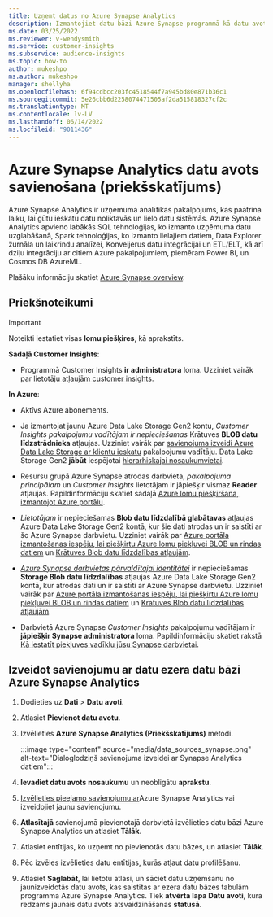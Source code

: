 ```yaml
---
title: Uzņemt datus no Azure Synapse Analytics
description: Izmantojiet datu bāzi Azure Synapse programmā kā datu avots programmā Dynamics 365 Customer Insights.
ms.date: 03/25/2022
ms.reviewer: v-wendysmith
ms.service: customer-insights
ms.subservice: audience-insights
ms.topic: how-to
author: mukeshpo
ms.author: mukeshpo
manager: shellyha
ms.openlocfilehash: 6f94cdbcc203fc4518544f7a945bd80e871b36c1
ms.sourcegitcommit: 5e26cbb6d2258074471505af2da515818327cf2c
ms.translationtype: MT
ms.contentlocale: lv-LV
ms.lasthandoff: 06/14/2022
ms.locfileid: "9011436"
---
```

# <a name="connect-an-azure-synapse-analytics-data-source-preview"></a>Azure Synapse Analytics datu avots savienošana (priekšskatījums)

Azure Synapse Analytics ir uzņēmuma analītikas pakalpojums, kas paātrina laiku, lai gūtu ieskatu datu noliktavās un lielo datu sistēmās. Azure Synapse Analytics apvieno labākās SQL tehnoloģijas, ko izmanto uzņēmuma datu uzglabāšanā, Spark tehnoloģijas, ko izmanto lielajiem datiem, Data Explorer žurnāla un laikrindu analīzei, Konveijerus datu integrācijai un ETL/ELT, kā arī dziļu integrāciju ar citiem Azure pakalpojumiem, piemēram Power BI, un Cosmos DB AzureML.

Plašāku informāciju skatiet [Azure Synapse overview](/azure/synapse-analytics/overview-what-is).

## <a name="prerequisites"></a>Priekšnoteikumi

> [!IMPORTANT]
> Noteikti iestatiet visas **lomu piešķires**, kā aprakstīts.  

**Sadaļā Customer Insights**:

* Programmā Customer Insights **ir administratora** loma. Uzziniet vairāk par [lietotāju atļaujām customer insights](permissions.md#assign-roles-and-permissions).

**In Azure**:

- Aktīvs Azure abonements.

- Ja izmantojat jaunu Azure Data Lake Storage Gen2 kontu, *Customer Insights pakalpojumu vadītājam ir nepieciešamas* Krātuves **BLOB datu līdzstrādnieka** atļaujas. Uzziniet vairāk par [savienojuma izveidi Azure Data Lake Storage ar klientu ieskatu](connect-service-principal.md) pakalpojumu vadītāju. Data Lake Storage Gen2 **jābūt** iespējotai [hierarhiskajai nosaukumvietai](/azure/storage/blobs/data-lake-storage-namespace).

- Resursu grupā Azure Synapse atrodas darbvieta, *pakalpojuma principālam* un *Customer Insights* lietotājam ir jāpiešķir vismaz **Reader** atļaujas. Papildinformāciju skatiet sadaļā [Azure lomu piešķiršana, izmantojot Azure portālu](/azure/role-based-access-control/role-assignments-portal).

- *Lietotājam* ir nepieciešamas **Blob datu līdzdalībā glabātavas** atļaujas Azure Data Lake Storage Gen2 kontā, kur šie dati atrodas un ir saistīti ar šo Azure Synapse darbvietu. Uzziniet vairāk par [Azure portāla izmantošanas iespēju, lai piešķirtu Azure lomu piekļuvei BLOB un rindas datiem](/azure/storage/common/storage-auth-aad-rbac-portal) un [Krātuves Blob datu līdzdalības atļaujām](/azure/role-based-access-control/built-in-roles#storage-blob-data-contributor).

- *[Azure Synapse darbvietas pārvaldītajai identitātei](/azure/synapse-analytics/security/synapse-workspace-managed-identity)* ir nepieciešamas **Storage Blob datu līdzdalības** atļaujas Azure Data Lake Storage Gen2 kontā, kur atrodas dati un ir saistīti ar Azure Synapse darbvietu. Uzziniet vairāk par [Azure portāla izmantošanas iespēju, lai piešķirtu Azure lomu piekļuvei BLOB un rindas datiem](/azure/storage/common/storage-auth-aad-rbac-portal) un [Krātuves Blob datu līdzdalības atļaujām](/azure/role-based-access-control/built-in-roles#storage-blob-data-contributor).

- Darbvietā Azure Synapse *Customer Insights* pakalpojumu vadītājam ir **jāpiešķir Synapse administratora** loma. Papildinformāciju skatiet rakstā [Kā iestatīt piekļuves vadīklu jūsu Synapse darbvietai](/azure/synapse-analytics/security/how-to-set-up-access-control).

## <a name="connect-to-the-data-lake-database-in-azure-synapse-analytics"></a>Izveidot savienojumu ar datu ezera datu bāzi Azure Synapse Analytics

1. Dodieties uz **Dati** > **Datu avoti**.

1. Atlasiet **Pievienot datu avotu**.

1. Izvēlieties **Azure Synapse Analytics (Priekšskatījums)** metodi.

   :::image type="content" source="media/data_sources_synapse.png" alt-text="Dialoglodziņš savienojuma izveidei ar Synapse Analytics datiem":::
  
1. **Ievadiet datu avots nosaukumu** un neobligātu **aprakstu**.

1. [Izvēlieties pieejamo savienojumu ar](connections.md)Azure Synapse Analytics vai izveidojiet jaunu savienojumu.

1. **Atlasītajā** savienojumā pievienotajā darbvietā izvēlieties datu bāzi Azure Synapse Analytics un atlasiet **Tālāk**.

1. Atlasiet entītijas, ko uzņemt no pievienotās datu bāzes, un atlasiet **Tālāk**.

1. Pēc izvēles izvēlieties datu entītijas, kurās atļaut datu profilēšanu.

1. Atlasiet **Saglabāt**, lai lietotu atlasi, un sāciet datu uzņemšanu no jaunizveidotās datu avots, kas saistītas ar ezera datu bāzes tabulām programmā Azure Synapse Analytics. Tiek **atvērta lapa Datu avoti**, kurā redzams jaunais datu avots atsvaidzināšanas **statusā**.
